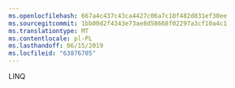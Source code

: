 ```yaml
---
ms.openlocfilehash: 667a4c437c43ca4427c06a7c18f482d831ef30ee
ms.sourcegitcommit: 1bb00d2f4343e73ae8d58668f02297a3cf10a4c1
ms.translationtype: MT
ms.contentlocale: pl-PL
ms.lasthandoff: 06/15/2019
ms.locfileid: "63876705"
---
```

LINQ